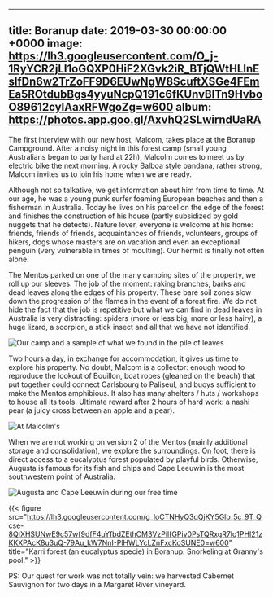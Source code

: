 
---
title: Boranup
date: 2019-03-30 00:00:00 +0000
image: https://lh3.googleusercontent.com/O_j-1RyYCR2jLI1oGQXP0HiF2XGvk2iR_BTjQWtHLInEslfDn6w2TrZoFF9D6EUwNgW8ScuftXSGe4FEmEa5ROtdubBgs4yyuNcpQ191c6fKUnvBlTn9HvboO89612cyIAaxRFWgoZg=w600
album: https://photos.app.goo.gl/AxvhQ2SLwirndUaRA
---

The first interview with our new host, Malcom, takes place at the Boranup Campground. After a noisy night in this forest camp (small young Australians began to party hard at 22h), Malcolm comes to meet us by electric bike the next morning. A rocky Balboa style bandana, rather strong, Malcom invites us to join his home when we are ready.

Although not so talkative, we get information about him from time to time. At our age, he was a young punk surfer foaming European beaches and then a fisherman in Australia. Today he lives on his parcel on the edge of the forest and finishes the construction of his house (partly subsidized by gold nuggets that he detects). Nature lover, everyone is welcome at his home: friends, friends of friends, acquaintances of friends, volunteers, groups of hikers, dogs whose masters are on vacation and even an exceptional penguin (very vulnerable in times of moulting). Our hermit is finally not often alone.

The Mentos parked on one of the many camping sites of the property, we roll up our sleeves. The job of the moment: raking branches, barks and dead leaves along the edges of his property. These bare soil zones slow down the progression of the flames in the event of a forest fire. We do not hide the fact that the job is repetitive but what we can find in dead leaves in Australia is very distracting: spiders (more or less big, more or less hairy), a huge lizard, a scorpion, a stick insect and all that we have not identified.


![](https://lh3.googleusercontent.com/z4aNNVEsO-UkGQTiqiLwKg17cBqBiiP-PFBXK0gZPgcQ2l3knngIj0GEow6ybcihX4np63viFeFidzd-eRSb28rvPEhSkvhbUYKlWFGURGtp2s1e-WxH2RfikC-GveW8XtQ-hCbJVWk=w600 "Our camp and a sample of what we found in the pile of leaves ")

Two hours a day, in exchange for accommodation, it gives us time to explore his property. No doubt, Malcom is a collector: enough wood to reproduce the lookout of Bouillon, boat ropes (gleaned on the beach) that put together could connect Carlsbourg to Paliseul, and buoys sufficient to make the Mentos amphibious. It also has many shelters / huts / workshops to house all its tools. Ultimate reward after 2 hours of hard work: a nashi pear (a juicy cross between an apple and a pear).

![](https://lh3.googleusercontent.com/tZw0ARxrpEMVmUhSsRkOLqEznDZzE1TUAJSBzM2MzgPShu1lo3j_2unzKkc2f8Cn0ukdcLiee6xOLvVCbfOYEqPP_GSl79zWpoqlvAB7TzF1gUv9JmOuJKWjLch7NyabpBAUacROV34=w600 "At Malcolm's")

When we are not working on version 2 of the Mentos (mainly additional storage and consolidation), we explore the surroundings. On foot, there is direct access to a eucalyptus forest populated by playful birds. Otherwise, Augusta is famous for its fish and chips and Cape Leeuwin is the most southwestern point of Australia.

![](https://lh3.googleusercontent.com/3N40YpNvk686I9KrMBPPRndqXudZOm_0kjIHxt9jKXfij-aW6E4n_UsHnfS4DuNsROVgmLshe6qt4Zzfy8aMUA7ItJBkz9W-iC46uMvCvs-tTlZpY_jZJWiTSlN6lXAm-NOG7zTxwmk=w600 "Augusta and Cape Leeuwin during our free time")

{{< figure src="https://lh3.googleusercontent.com/g_loCTNHyQ3qQjKY5Glb_5c_9T_Qcse-8QIXHSUNwE9c57wf9dfF4uYfbdZEthCM3VzPilfGPiv0PsTQRxgR7lq1PHI21zKKXPAcK8u3uQ-79Au_kW7NnI-PlHWLYcLZnFxcKoSUNE0=w600" title="Karri forest (an eucalyptus specie) in Boranup. Snorkeling at Granny's pool."  >}}

PS: Our quest for work was not totally vein: we harvested Cabernet Sauvignon for two days in a Margaret River vineyard.
